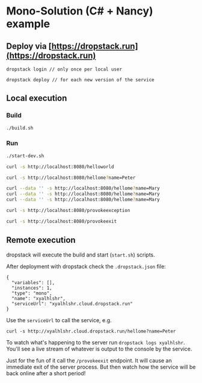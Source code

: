 # Mono-Solution (C# + Nancy) example

## Deploy via [https://dropstack.run](https://dropstack.run)

```
dropstack login // only once per local user

dropstack deploy // for each new version of the service
```

## Local execution

### Build

```bash
./build.sh
```

### Run

```bash
./start-dev.sh

curl -s http://localhost:8080/helloworld

curl -s http://localhost:8080/hellome?name=Peter

curl --data '' -s http://localhost:8080/hellome?name=Mary
curl --data '' -s http://localhost:8080/hellome?name=Mary
curl --data '' -s http://localhost:8080/hellome?name=Mary

curl -s http://localhost:8080/provokeexception

curl -s http://localhost:8080/provokeexit
```

## Remote execution
dropstack will execute the build and start (`start.sh`) scripts.

After deployment with dropstack check the `.dropstack.json` file:

```
{
  "variables": [],
  "instances": 1,
  "type": "mono",
  "name": "xyalhlshr",
  "serviceUrl": "xyalhlshr.cloud.dropstack.run"
}
```

Use the `serviceUrl` to call the service, e.g.

```
curl -s http://xyalhlshr.cloud.dropstack.run/hellome?name=Peter
```

To watch what's happening to the server run `dropstack logs xyalhlshr`. You'll see a live stream of whatever is output to the console by the service.

Just for the fun of it call the `/provokeexit` endpoint. It will cause an immediate exit of the server process. But then watch how the service will be back online after a short period!
